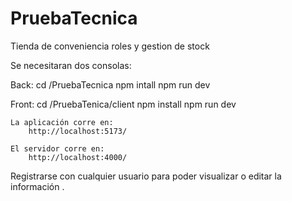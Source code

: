 # PruebaTecnica
Tienda de conveniencia roles y gestion de stock


Se necesitaran dos consolas:

Back:
    cd /PruebaTecnica
    npm intall
    npm run dev

Front:
    cd /PruebaTenica/client
    npm install
    npm run dev

    La aplicación corre en:
        http://localhost:5173/

    El servidor corre en:
        http://localhost:4000/

Registrarse con cualquier usuario para poder visualizar o editar la información
.